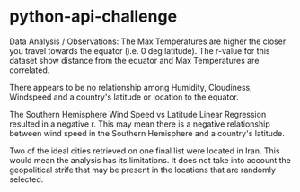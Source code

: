 # python-api-challenge
Data Analysis / Observations:
The Max Temperatures are higher the closer you travel towards the equator (i.e. 0 deg latitude).
The r-value for this dataset show distance from the equator and Max Temperatures are correlated.

There appears to be no relationship among Humidity, Cloudiness, Windspeed and a country's latitude or location to the equator.

The Southern Hemisphere Wind Speed vs Latitude Linear Regression resulted in a negative r. This may mean there is a negative relationship
between wind speed in the Southern Hemisphere and a country's latitude.

Two of the ideal cities retrieved on one final list were located in Iran. This would mean the analysis has its limitations. 
It does not take into account the geopolitical strife that may be present in the locations that are randomly selected.
